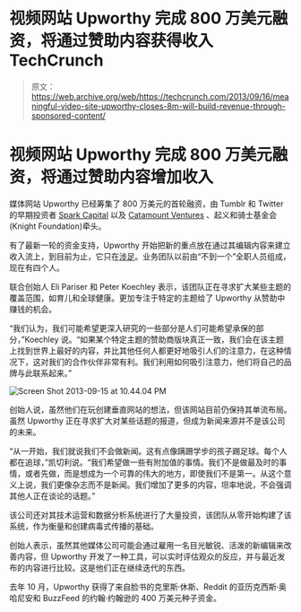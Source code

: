 # 视频网站 Upworthy 完成 800 万美元融资，将通过赞助内容获得收入 TechCrunch

> 原文：<https://web.archive.org/web/https://techcrunch.com/2013/09/16/meaningful-video-site-upworthy-closes-8m-will-build-revenue-through-sponsored-content/>

# 视频网站 Upworthy 完成 800 万美元融资，将通过赞助内容增加收入

媒体网站 Upworthy 已经筹集了 800 万美元的首轮融资，由 Tumblr 和 Twitter 的早期投资者 [Spark Capital](https://web.archive.org/web/20221225041608/http://www.crunchbase.com/financial-organization/spark-capital) 以及 [Catamount Ventures](https://web.archive.org/web/20221225041608/http://www.crunchbase.com/financial-organization/catamount-ventures) 、起义和骑士基金会(Knight Foundation)牵头。

有了最新一轮的资金支持，Upworthy 开始把新的重点放在通过其编辑内容来建立收入流上，到目前为止，它只在[涉足](https://web.archive.org/web/20221225041608/https://techcrunch.com/2013/07/01/upworthy-purveyor-of-videos-with-a-heart-makes-plans-to-monetize-on-crazy-growth-rate/)。业务团队以前由“不到一个”全职人员组成，现在有四个人。

联合创始人 Eli Pariser 和 Peter Koechley 表示，该团队正在寻求扩大某些主题的覆盖范围，如育儿和全球健康。更加专注于特定的主题给了 Upworthy 从赞助中赚钱的机会。

“我们认为，我们可能希望更深入研究的一些部分是人们可能希望承保的部分，”Koechley 说。“如果某个特定主题的赞助商版块真正一致，我们会在该主题上找到世界上最好的内容，并比其他任何人都更好地吸引人们的注意力，在这种情况下，这对我们的合作伙伴非常有利。我们利用如何吸引注意力，他们将自己的品牌与此联系起来。”

![Screen Shot 2013-09-15 at 10.44.04 PM](img/5cf88ff1f25f84ded7606c9d71ce3831.png)

创始人说，虽然他们在玩创建垂直网站的想法，但该网站目前仍保持其单流布局。虽然 Upworthy 正在寻求扩大对某些话题的报道，但成为新闻来源并不是该公司的未来。

“从一开始，我们就说我们不会做新闻。这有点像蹒跚学步的孩子踢足球。每个人都在追球，”凯切利说。“我们希望做一些有附加值的事情。我们不是做最及时的事情，或者先做，而是想成为一个可靠的伟大的地方，即使我们不是第一。从这个意义上说，我们更像杂志而不是新闻。我们增加了更多的内容，坦率地说，不会强调其他人正在谈论的话题。”

该公司还对其技术运营和数据分析系统进行了大量投资，该团队从零开始构建了该系统，作为衡量和创建病毒式传播的基础。

创始人表示，虽然其他媒体公司可能会通过雇用一名目光敏锐、活泼的新编辑来改善内容，但 Upworthy 开发了一种工具，可以实时评估观众的反应，并与最近发布的内容进行比较。这是他们正在继续迭代的东西。

去年 10 月，Upworthy 获得了来自脸书的克里斯·休斯、Reddit 的亚历克西斯·奥哈尼安和 BuzzFeed 的约翰·约翰逊的 400 万美元种子资金。